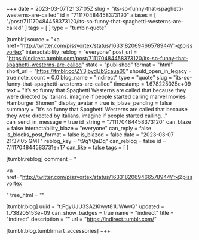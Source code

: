 +++
date = 2023-03-07T21:37:05Z
slug = "its-so-funny-that-spaghetti-westerns-are-called"
id = "711170484458373120"
aliases = [ "/post/711170484458373120/its-so-funny-that-spaghetti-westerns-are-called" ]
tags = [ ]
type = "tumblr-quote"

[tumblr]
source = "<a href=\"http://twitter.com/pissvortex/status/1633182069466578944\">@pissvortex</a>"
interactability_reblog = "everyone"
post_url = "https://indirect.tumblr.com/post/711170484458373120/its-so-funny-that-spaghetti-westerns-are-called"
state = "published"
format = "html"
short_url = "https://tmblr.co/ZY3jbydUbScaua00"
should_open_in_legacy = true
note_count = 0.0
blog_name = "indirect"
type = "quote"
slug = "its-so-funny-that-spaghetti-westerns-are-called"
timestamp = 1.678225025e+09
text = "it’s so funny that Spaghetti Westerns are called that because they were directed by Italians. imagine if people started calling marvel movies Hamburger Shonen"
display_avatar = true
is_blaze_pending = false
summary = "it’s so funny that Spaghetti Westerns are called that because they were directed by Italians. imagine if people started calling..."
can_send_in_message = true
id_string = "711170484458373120"
can_blaze = false
interactability_blaze = "everyone"
can_reply = false
is_blocks_post_format = false
is_blazed = false
date = "2023-03-07 21:37:05 GMT"
reblog_key = "t9qYQaDq"
can_reblog = false
id = 7.111704844583731e+17
can_like = false
tags = [ ]

[tumblr.reblog]
comment = "<p><a href=\"http://twitter.com/pissvortex/status/1633182069466578944\">@pissvortex</a></p>"
tree_html = ""

[tumblr.blog]
uuid = "t:PgyUJU3SA2Klwyt81UWAwQ"
updated = 1.738205153e+09
can_show_badges = true
name = "indirect"
title = "indirect"
description = ""
url = "https://indirect.tumblr.com/"

[tumblr.blog.tumblrmart_accessories]
+++
